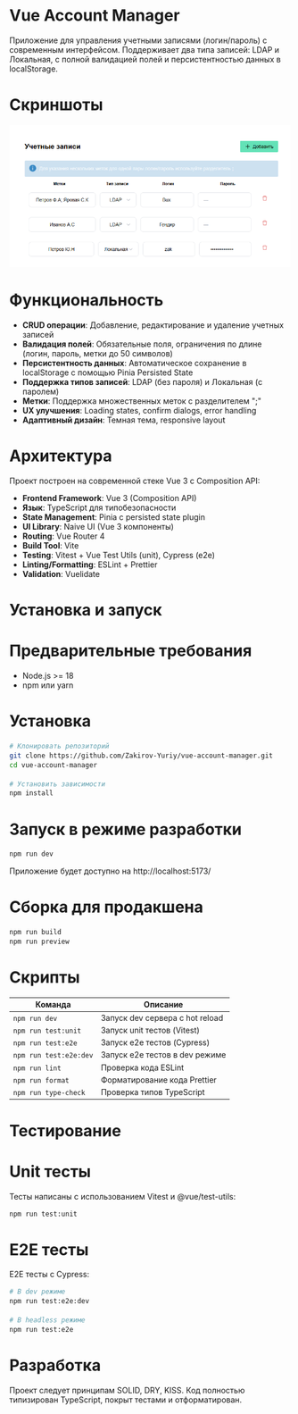 # Vue Account Manager

Приложение для управления учетными записями (логин/пароль) с современным интерфейсом. Поддерживает два типа записей: LDAP и Локальная, с полной валидацией полей и персистентностью данных в localStorage.

# Скриншоты

<!-- Один скрин -->
![Vue Account Manager — основной экран](src/docs/screenshots/main-light.png)

# Функциональность

- **CRUD операции**: Добавление, редактирование и удаление учетных записей
- **Валидация полей**: Обязательные поля, ограничения по длине (логин, пароль, метки до 50 символов)
- **Персистентность данных**: Автоматическое сохранение в localStorage с помощью Pinia Persisted State
- **Поддержка типов записей**: LDAP (без пароля) и Локальная (с паролем)
- **Метки**: Поддержка множественных меток с разделителем ";"
- **UX улучшения**: Loading states, confirm dialogs, error handling
- **Адаптивный дизайн**: Темная тема, responsive layout

# Архитектура

Проект построен на современной стеке Vue 3 с Composition API:

- **Frontend Framework**: Vue 3 (Composition API)
- **Язык**: TypeScript для типобезопасности
- **State Management**: Pinia с persisted state plugin
- **UI Library**: Naive UI (Vue 3 компоненты)
- **Routing**: Vue Router 4
- **Build Tool**: Vite
- **Testing**: Vitest + Vue Test Utils (unit), Cypress (e2e)
- **Linting/Formatting**: ESLint + Prettier
- **Validation**: Vuelidate



# Установка и запуск

# Предварительные требования

- Node.js >= 18
- npm или yarn

# Установка

```bash
# Клонировать репозиторий
git clone https://github.com/Zakirov-Yuriy/vue-account-manager.git
cd vue-account-manager

# Установить зависимости
npm install
```

# Запуск в режиме разработки

```bash
npm run dev
```

Приложение будет доступно на http://localhost:5173/

# Сборка для продакшена

```bash
npm run build
npm run preview
```

# Скрипты

| Команда | Описание |
|---------|----------|
| `npm run dev` | Запуск dev сервера с hot reload |
| `npm run test:unit` | Запуск unit тестов (Vitest) |
| `npm run test:e2e` | Запуск e2e тестов (Cypress) |
| `npm run test:e2e:dev` | Запуск e2e тестов в dev режиме |
| `npm run lint` | Проверка кода ESLint |
| `npm run format` | Форматирование кода Prettier |
| `npm run type-check` | Проверка типов TypeScript |

# Тестирование

# Unit тесты

Тесты написаны с использованием Vitest и @vue/test-utils:

```bash
npm run test:unit
```

# E2E тесты

E2E тесты с Cypress:

```bash
# В dev режиме
npm run test:e2e:dev

# В headless режиме
npm run test:e2e
```

# Разработка

Проект следует принципам SOLID, DRY, KISS. Код полностью типизирован TypeScript, покрыт тестами и отформатирован.





